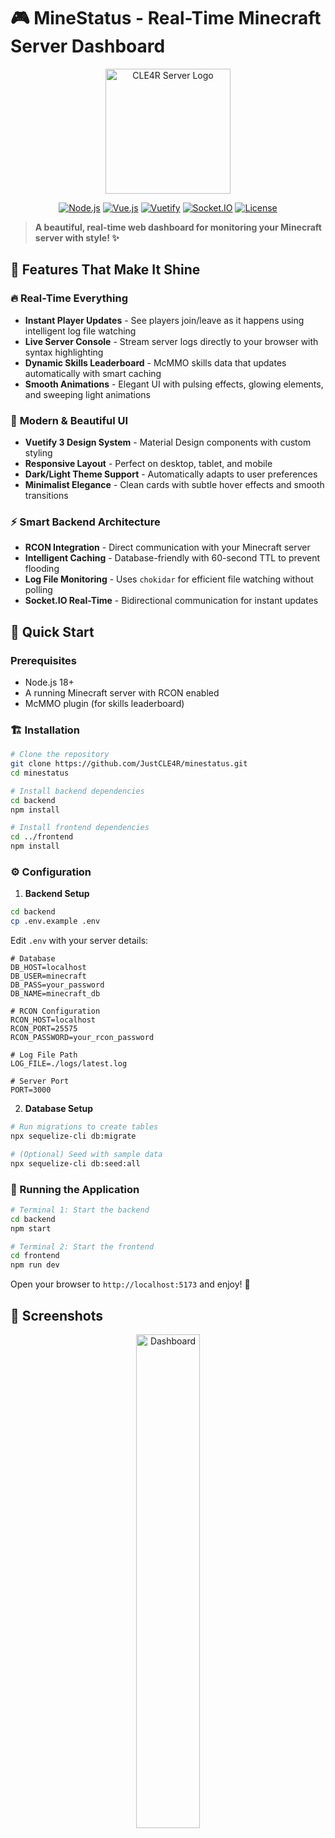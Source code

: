 # 🎮 MineStatus - Real-Time Minecraft Server Dashboard

<div align="center">
  <img src="frontend/public/serverlogo.svg" alt="CLE4R Server Logo" width="200"/>
  
  [![Node.js](https://img.shields.io/badge/Node.js-18+-green.svg)](https://nodejs.org/)
  [![Vue.js](https://img.shields.io/badge/Vue.js-3.0-brightgreen.svg)](https://vuejs.org/)
  [![Vuetify](https://img.shields.io/badge/Vuetify-3.0-blue.svg)](https://vuetifyjs.com/)
  [![Socket.IO](https://img.shields.io/badge/Socket.IO-4.0-black.svg)](https://socket.io/)
  [![License](https://img.shields.io/badge/license-MIT-blue.svg)](LICENSE)
</div>

> **A beautiful, real-time web dashboard for monitoring your Minecraft server with style! ✨**

## 🌟 Features That Make It Shine

### 🔥 **Real-Time Everything**
- **Instant Player Updates** - See players join/leave as it happens using intelligent log file watching
- **Live Server Console** - Stream server logs directly to your browser with syntax highlighting
- **Dynamic Skills Leaderboard** - McMMO skills data that updates automatically with smart caching
- **Smooth Animations** - Elegant UI with pulsing effects, glowing elements, and sweeping light animations

### 🎨 **Modern & Beautiful UI**
- **Vuetify 3 Design System** - Material Design components with custom styling
- **Responsive Layout** - Perfect on desktop, tablet, and mobile
- **Dark/Light Theme Support** - Automatically adapts to user preferences
- **Minimalist Elegance** - Clean cards with subtle hover effects and smooth transitions

### ⚡ **Smart Backend Architecture**
- **RCON Integration** - Direct communication with your Minecraft server
- **Intelligent Caching** - Database-friendly with 60-second TTL to prevent flooding
- **Log File Monitoring** - Uses `chokidar` for efficient file watching without polling
- **Socket.IO Real-Time** - Bidirectional communication for instant updates

## 🚀 Quick Start

### Prerequisites
- Node.js 18+ 
- A running Minecraft server with RCON enabled
- McMMO plugin (for skills leaderboard)

### 🏗️ Installation

```bash
# Clone the repository
git clone https://github.com/JustCLE4R/minestatus.git
cd minestatus

# Install backend dependencies
cd backend
npm install

# Install frontend dependencies  
cd ../frontend
npm install
```

### ⚙️ Configuration

1. **Backend Setup**
```bash
cd backend
cp .env.example .env
```

Edit `.env` with your server details:
```env
# Database
DB_HOST=localhost
DB_USER=minecraft
DB_PASS=your_password
DB_NAME=minecraft_db

# RCON Configuration
RCON_HOST=localhost
RCON_PORT=25575
RCON_PASSWORD=your_rcon_password

# Log File Path
LOG_FILE=./logs/latest.log

# Server Port
PORT=3000
```

2. **Database Setup**
```bash
# Run migrations to create tables
npx sequelize-cli db:migrate

# (Optional) Seed with sample data
npx sequelize-cli db:seed:all
```

### 🎯 Running the Application

```bash
# Terminal 1: Start the backend
cd backend
npm start

# Terminal 2: Start the frontend
cd frontend  
npm run dev
```

Open your browser to `http://localhost:5173` and enjoy! 🎉

## 📱 Screenshots

<div align="center">
  <img src="docs/minestatus.png" alt="Dashboard" width="45%" />
</div>

## 🏗️ Project Architecture

```
📦 minestatus/
├── 🖥️  backend/           # Node.js + Express + Socket.IO
│   ├── 🎮 services/       # RCON, Cache, Log services
│   ├── 🗄️  models/        # Sequelize database models  
│   ├── 🎯 controllers/    # Socket event handlers
│   └── 📝 logs/           # Server log files
│
├── 🎨 frontend/           # Vue 3 + Vuetify + Vite
│   ├── 🧩 components/     # Reusable Vue components
│   ├── 📄 pages/          # Application pages
│   ├── 🏪 stores/         # Pinia state management
│   └── 🎭 assets/         # Static assets
│
└── 📚 docs/               # Documentation & screenshots
```

## 🔧 Key Components

### Backend Services

- **🎮 RCON Service** - Direct server communication for player data
- **📊 Cache Service** - Intelligent caching with automatic emissions
- **📝 Log Service** - Real-time log file monitoring and streaming
- **🔌 Socket Controller** - WebSocket event management

### Frontend Components

- **🏠 ServerStatusCard** - Beautiful server info with animated logo
- **👥 OnlinePlayersCard** - Real-time player list with join/leave events  
- **📈 SkillsLeaderboardCard** - McMMO skills ranking with smooth updates
- **💬 ServerConsoleCard** - Live server console with syntax highlighting

## 🎨 Customization

### Adding New Skills
```javascript
// backend/models/skill.js
// Skills are automatically detected from your McMMO database
```

### Styling Components
```vue
<!-- Use Vuetify's design tokens -->
<v-card 
  color="primary"
  elevation="4"
  rounded="lg"
  class="my-custom-card"
>
```

### Custom Animations
```css
/* Add your own glowing effects */
.custom-glow {
  animation: gentle-glow 3s ease-in-out infinite;
}

@keyframes gentle-glow {
  0%, 100% { box-shadow: 0 0 5px rgba(0, 212, 255, 0.3); }
  50% { box-shadow: 0 0 20px rgba(0, 212, 255, 0.8); }
}
```

## 📊 Performance Features

- **⚡ Smart Caching** - Prevents database flooding with TTL-based refreshing
- **🔍 Efficient Log Watching** - Only processes new log entries, not entire files
- **📡 Selective Emissions** - Only broadcasts when data actually changes
- **🎯 Memory Management** - Automatic cleanup when no clients connected

## 🤝 Contributing

We love contributions! Here's how you can help:

1. 🍴 Fork the repository
2. 🌿 Create a feature branch (`git checkout -b feature/amazing-feature`)
3. 💾 Commit your changes (`git commit -m 'Add amazing feature'`)
4. 📤 Push to the branch (`git push origin feature/amazing-feature`)
5. 🎯 Open a Pull Request

### Development Guidelines
- Use conventional commits
- Add tests for new features
- Update documentation
- Follow existing code style

## 📄 License

This project is licensed under the MIT License - see the [LICENSE](LICENSE) file for details.

## 🙏 Acknowledgments

- **Minecraft** - For the amazing game we all love
- **McMMO** - For the skills system integration
- **Vue.js & Vuetify** - For the beautiful frontend framework
- **Socket.IO** - For real-time communication
- **The Community** - For feature requests and bug reports

## 📞 Support

Having issues? We're here to help!

- 🐛 [Report Bugs](https://github.com/JustCLE4R/minestatus/issues)
- 💡 [Request Features](https://github.com/JustCLE4R/minestatus/discussions)
- 📧 Email: support@minestatus.dev
- 💬 Discord: [Join our community](https://discord.gg/minestatus)

---

<div align="center">
  <p>Made with ❤️ for the Minecraft community</p>
  <p><strong>⭐ Star this repo if it helped you! ⭐</strong></p>
</div>